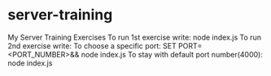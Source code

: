 # server-training
My Server Training Exercises
To run 1st exercise write: node index.js
To run 2nd exercise write:
  To choose a specific port:  SET PORT=<PORT_NUMBER>&& node index.js
  To stay with default port number(4000): node index.js
